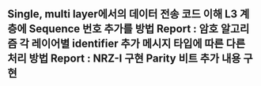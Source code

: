 <h2>Single, multi layer에서의 데이터 전송 코드 이해
L3 계층에 Sequence 번호 추가를 방법
Report : 암호 알고리즘
각 레이어별 identifier 추가
메시지 타입에 따른 다른 처리 방법
Report : NRZ-I 구현
Parity 비트 추가 내용 구현
</h2>
